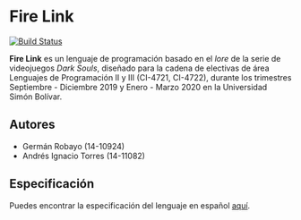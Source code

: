 # Fire Link

[![Build Status](https://travis-ci.org/aitorres/firelink.svg?branch=master)](https://travis-ci.org/aitorres/firelink)

**Fire Link** es un lenguaje de programación basado en el _lore_ de la serie de videojuegos *Dark Souls*, diseñado para la cadena de electivas de área Lenguajes de Programación II y III (CI-4721, CI-4722), durante los trimestres Septiembre - Diciembre 2019 y Enero - Marzo 2020 en la Universidad Simón Bolívar.

## Autores

- Germán Robayo (14-10924)
- Andrés Ignacio Torres (14-11082)

## Especificación

Puedes encontrar la especificación del lenguaje en español [aquí](docs/spec.md).
